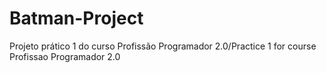 # Batman-Project
Projeto prático 1 do curso Profissão Programador 2.0/Practice 1 for course Profissao Programador 2.0

